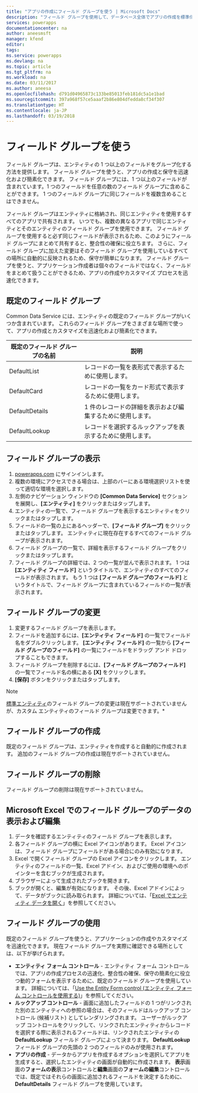 ```yaml
---
title: "アプリの作成にフィールド グループを使う | Microsoft Docs"
description: "フィールド グループを使用して、データベース全体でアプリの作成を標準化します。"
services: powerapps
documentationcenter: na
author: aneesmsft
manager: kfend
editor: 
tags: 
ms.service: powerapps
ms.devlang: na
ms.topic: article
ms.tgt_pltfrm: na
ms.workload: na
ms.date: 03/11/2017
ms.author: aneesa
ms.openlocfilehash: d791d04965873c133be85013feb181dc5a1e1bad
ms.sourcegitcommit: 397a968f57ce5aaaf2b86e804dfedda8cf34f307
ms.translationtype: HT
ms.contentlocale: ja-JP
ms.lasthandoff: 03/19/2018
---
```

# <a name="use-field-groups"></a>フィールド グループを使う
フィールド グループは、エンティティの 1 つ以上のフィールドをグループ化する方法を提供します。 フィールド グループを使うと、アプリの作成と保守を迅速化および簡素化できます。 フィールド グループには、1 つ以上のフィールドが含まれています。1 つのフィールドを任意の数のフィールド グループに含めることができます。 1 つのフィールド グループに同じフィールドを複数含めることはできません。

フィールド グループはエンティティに格納され、同じエンティティを使用するすべてのアプリで共有されます。 いつでも、複数の異なるアプリで同じエンティティとそのエンティティのフィールド グループを使用できます。 フィールド グループを使用すると必ず同じフィールドが表示されるため、このようにフィールド グループにまとめて共有すると、整合性の確保に役立ちます。 さらに、フィールド グループに加えた変更はそのフィールド グループを使用しているすべての場所に自動的に反映されるため、保守が簡単になります。 フィールド グループを使うと、アプリケーション作成者は個々のフィールドではなく、フィールドをまとめて扱うことができるため、アプリの作成やカスタマイズ プロセスを迅速化できます。

## <a name="default-field-groups"></a>既定のフィールド グループ
Common Data Service には、エンティティの既定のフィールド グループがいくつか含まれています。 これらのフィールド グループをさまざまな場所で使って、アプリの作成とカスタマイズを迅速化および簡素化できます。

| 既定のフィールド グループの名前 | 説明 |
| --- | --- |
| DefaultList |レコードの一覧を表形式で表示するために使用します。 |
| DefaultCard |レコードの一覧をカード形式で表示するために使用します。 |
| DefaultDetails |1 件のレコードの詳細を表示および編集するために使用します。 |
| DefaultLookup |レコードを選択するルックアップを表示するために使用します。 |

## <a name="view-a-field-group"></a>フィールド グループの表示
1. [powerapps.com](https://web.powerapps.com) にサインインします。
2. 複数の環境にアクセスできる場合は、上部のバーにある環境選択リストを使って適切な環境を選択します。
3. 左側のナビゲーション ウィンドウの **[Common Data Service]** セクションを展開し、**[エンティティ]** をクリックまたはタップします。
4. エンティティの一覧で、フィールド グループを表示するエンティティをクリックまたはタップします。
5. フィールドの一覧の上にあるヘッダーで、**[フィールド グループ]** をクリックまたはタップします。 エンティティに現在存在するすべてのフィールド グループが表示されます。
6. フィールド グループの一覧で、詳細を表示するフィールド グループをクリックまたはタップします。
7. フィールド グループの詳細では、2 つの一覧が並んで表示されます。 1 つは **[エンティティ フィールド]** というタイトルで、エンティティのすべてのフィールドが表示されます。 もう 1 つは **[フィールド グループのフィールド]** というタイトルで、フィールド グループに含まれているフィールドの一覧が表示されます。

## <a name="modify-a-field-group"></a>フィールド グループの変更
1. 変更するフィールド グループを表示します。
2. フィールドを追加するには、**[エンティティ フィールド]** の一覧でフィールド名をダブルクリックします。 **[エンティティ フィールド]** の一覧から **[フィールド グループのフィールド]** の一覧にフィールドをドラッグ アンド ドロップすることもできます。
3. フィールド グループを削除するには、**[フィールド グループのフィールド]** の一覧でフィールド名の横にある **[X]** をクリックします。
4. **[保存]** ボタンをクリックまたはタップします。

> [!NOTE]
> [標準エンティティ](guided-learning/manage-data.yml#step-2)のフィールド グループの変更は現在サポートされていませんが、カスタム エンティティのフィールド グループは変更できます。*

## <a name="creating-a-field-group"></a>フィールド グループの作成
既定のフィールド グループは、エンティティを作成すると自動的に作成されます。 追加のフィールド グループの作成は現在サポートされていません。

## <a name="delete-a-field-group"></a>フィールド グループの削除
フィールド グループの削除は現在サポートされていません。

## <a name="view-and-edit-field-group-data-in-microsoft-excel"></a>Microsoft Excel でのフィールド グループのデータの表示および編集
1. データを確認するエンティティのフィールド グループを表示します。
2. 各フィールド グループの横に Excel アイコンがあります。 Excel アイコンは、フィールド グループにフィールドがある場合にのみ有効になります。
3. Excel で開くフィールド グループの Excel アイコンをクリックします。 エンティティのフィールドの一覧、Excel アドイン、およびご使用の環境へのポインターを含むブックが生成されます。
4. ブラウザーによって生成されたブックを開きます。
5. ブックが開くと、編集が有効になります。 その後、Excel アドインによって、データがブックに読み取られます。 詳細については、「[Excel でエンティティ データを開く](data-platform-interactive-excel.md)」を参照してください。

## <a name="field-group-usage"></a>フィールド グループの使用
既定のフィールド グループを使うと、アプリケーションの作成やカスタマイズを迅速化できます。 現在フィールド グループを実際に確認できる場所としては、以下が挙げられます。

* **エンティティ フォーム コントロール** - エンティティ フォーム コントロールでは、アプリの作成プロセスの迅速化、整合性の確保、保守の簡素化に役立つ動的フォームを表示するために、既定のフィールド グループを使用しています。 詳細については、「[Use the Entity Form control (エンティティ フォーム コントロールを使用する)](entity-form-control.md)」を参照してください。
* **ルックアップ コントロール** - 画面に追加したフィールドの 1 つがリンクされた別のエンティティへの参照の場合は、そのフィールドはルックアップ コントロール (候補リスト) としてレンダリングされます。 ユーザーがルックアップ コントロールをクリックして、リンクされたエンティティからレコードを選択する際に表示されるフィールドは、リンクされたエンティティの **DefaultLookup** フィールド グループによって決まります。 **DefaultLookup** フィールド グループの先頭の 2 つのフィールドのみが使用されます。
* **アプリの作成** - データからアプリを作成するオプションを選択してアプリを生成すると、選択したエンティティの画面が自動的に作成されます。 **表示**画面の**フォームの表示**コントロールと**編集**画面の**フォームの編集**コントロールでは、既定ではそれらの画面に追加されるフィールドを決定するために、**DefaultDetails** フィールド グループを使用しています。


